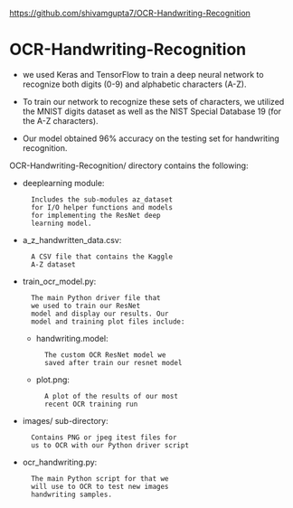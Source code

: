 https://github.com/shivamgupta7/OCR-Handwriting-Recognition

# OCR-Handwriting-Recognition

- we used Keras and TensorFlow to train a deep neural network to recognize both digits (0-9) and alphabetic characters (A-Z).

- To train our network to recognize these sets of characters, we utilized the MNIST digits dataset as well as the NIST Special Database 19 (for the A-Z characters).

- Our model obtained 96% accuracy on the testing set for handwriting recognition.

OCR-Handwriting-Recognition/ directory contains the following:

- deeplearning module:

        Includes the sub-modules az_dataset
        for I/O helper functions and models
        for implementing the ResNet deep
        learning model.

- a_z_handwritten_data.csv: 

        A CSV file that contains the Kaggle
        A-Z dataset

- train_ocr_model.py:

        The main Python driver file that 
        we used to train our ResNet
        model and display our results. Our
        model and training plot files include:

    - handwriting.model: 
        
            The custom OCR ResNet model we
            saved after train our resnet model

    - plot.png: 
        
            A plot of the results of our most
            recent OCR training run

- images/ sub-directory: 
        
        Contains PNG or jpeg itest files for
        us to OCR with our Python driver script

- ocr_handwriting.py: 

        The main Python script for that we
        will use to OCR to test new images
        handwriting samples.